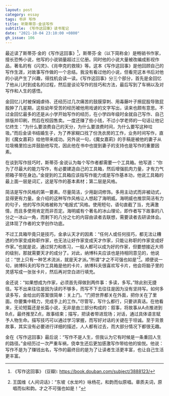 ```yaml
---
layout: post
category: essay
tags: 书评 写作
title: 听斯蒂芬·金谈写作
subtitle: 《写作这回事》读书笔记
date: "2021-10-04 23:10:00 +0800"
gh_issue: 106
---
```


最近读了斯蒂芬·金的《写作这回事》[^1]，斯蒂芬·金（以下简称金）是畅销书作家，擅长恐怖小说，他写的小说销量超过三亿册。同时他的小说大量被改编成影视作品，著名的有《闪灵》、《肖申克的救赎》等。这本《写作这回事》是他回顾自己的写作生涯，对故事写作做的一个总结。我没有看过他的小说，但看完这本书后对他的小说产生了兴趣，得找机会读一读。《写作这回事》分三个部分，首先是金回忆了他从儿时到成名的过程，然后是谈论写作的技巧和方法，最后写到了车祸以及对写作和人生的感悟。

金回忆儿时被保姆虐待、还经历过几次痛苦的鼓膜穿刺、用毒藤叶子擦屁股导致屁股肿了几星期，这些幼年受苦的经历被他用戏谑的文字写出，读来也颇有意思。不过金回忆最多的还是从小学开始写作的经历，在小学四年级时金就自己写作、自己排版并印刷，然后在校园售卖。一度还赚了些小钱，不过小学老师的一句话让他记忆终生：“为什么要浪费自己的天分，为什么要浪费时间，为什么要写这种垃圾。”而后金读书结婚生子，为了养家糊口找了份洗衣房的工作，业务时间写作，直到《魔女嘉莉》给他带来成功。另外说一句，《魔女嘉莉》的手稿是被他的妻子从垃圾桶里捡出并鼓励他写完，因此他在书中也提到妻子的支持也是写作的重要因素。

在谈到写作技巧时，斯蒂芬·金说认为每个写作者都需要一个工具箱。他写道：“你为了尽最大的能力写作，有必要建造自己的工具箱，然后增强肌肉力量，才有力气把箱子带在身边。”金提到的工具箱应该指写作能力或是写作基本功，他说工具箱的最上面一层是词汇，这是写作的基本素材；第二层是风格。

简洁是写作风格的第一要素。尽量简洁，少用副词修饰。多用主动式而非被动式，显得更有力量。金介绍的这种写作风格让人想起了海明威。海明威也推崇简洁有力的句子，他的写作风格被称为“电报式”风格。使用短句，语句直截了当，充满激情，而且多使用肯定而非否定。海明威有个著名的冰山理论，即作者写下故事的八分之一冰山一角，而剩下的八分之七的内容由读者去联想，需要读者去研读体会。这体现了作者的文字创作功底。

不过工具箱毕竟只是技巧，金承认天才的因素：“任何人或任何技巧，都无法让糟透的作家变成称职作家，也无法让好作家变成天才作家，只能让称职的作家变成好作家。”也就是说，通过努力和练习，一般人都可以成为好的作家，但要想接近大师的级别，那就需要天才的成分了。对此，纳博科夫应该也是持相同意见的，他说过：“世上只有一种艺术流派，就是天才派。”所谓“才之不可强也如是”[^2]。顺便说一句，纳博科夫的写作工具箱是他的卡片，纳博科夫很喜欢写卡片，他会将脑子里的灵感写成一张张卡片，然后再对空白进行填充。

金还说：“如果想成为作家，必须首先得做到两件事：多读，多写。”除此别无捷径。写不出来往往是因为读的不够多，而写不下去往往是因为没有坚持写。如何多读多写，金给出的答案很简单：关上门。“门把世界都关在外面，把你关在了里面。你要集中精力，完成手上的工作。”尽管写，写什么都行，只要讲真话。在他看来，无论短篇还是长篇小说，无非是由三部分构成的：叙事，将故事从A点推进到B点，最终推至Z点，故事结束；描写，把读者带进现场；对话，通过具体语言赋予人物生命。描写技巧可以通过学习掌握，而写好对话的关键在于坦诚。至于背景故事，其实没有必要进行详细的描述，人人都有过去，而大部分情况下都很无趣。

金在《写作这回事》最后说：“写作不是人生，但我认为它有时候是一条重回人生的路径。”金经历过一次严重车祸，侥幸生还后更加感激写作带给他的愉悦。他说：写作不是为了赚钱出名，写作的最终目的是为了让读者生活更丰富，也让自己生活更丰富。


[^1]: 《写作这回事》 (豆瓣): https://book.douban.com/subject/3888123/
[^2]: 王国维《人间词话》：“东坡《水龙吟》咏杨花，和韵而似原唱。章质夫词，原唱而似和韵。才之不可强也如是！”